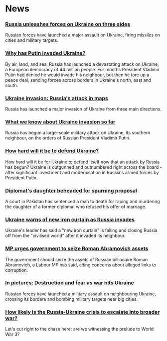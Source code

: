 # News
### [Russia unleashes forces on Ukraine on three sides](https://www.bbc.com/news/world-europe-60503037)
Russian forces have launched a major assault on Ukraine, firing missiles on cities and military targets. 
### [Why has Putin invaded Ukraine?](https://www.bbc.com/news/world-europe-56720589)
By air, land, and sea, Russia has launched a devastating attack on Ukraine, a European democracy of 44 million people. For months President Vladimir Putin had denied he would invade his neighbour, but then he tore up a peace deal, sending forces across borders in Ukraine's north, east and south.
### [Ukraine invasion: Russia's attack in maps](https://www.bbc.com/news/world-europe-60506682)
Russia has launched a major invasion of Ukraine from three main directions.
### [What we know about Ukraine invasion so far](https://www.bbc.com/news/world-europe-60504334)
Russia has begun a large-scale military attack on Ukraine, its southern neighbour, on the orders of Russian President Vladimir Putin.
### [How hard will it be to defend Ukraine?](https://www.bbc.com/news/world-europe-60492860)
How hard will it be for Ukraine to defend itself now that an attack by Russia has begun? Ukraine is outgunned and outnumbered right across the board - after significant investment and modernisation in Russia's armed forces by President Putin. 
### [Diplomat's daughter beheaded for spurning proposal](https://www.bbc.com/news/world-asia-60514698)
A court in Pakistan has sentenced a man to death for raping and murdering the daughter of a former diplomat who refused his offer of marriage.
### [Ukraine warns of new iron curtain as Russia invades](https://www.bbc.com/news/world-europe-60513116)
Ukraine's leader has said a "new iron curtain" is falling and closing Russia off from the "civilised world" after it invaded its neighbour. 
### [MP urges government to seize Roman Abramovich assets](https://www.bbc.com/news/uk-politics-60506563)
The government should seize the assets of Russian billionaire Roman Abramovich, a Labour MP has said, citing concerns about alleged links to corruption.
### [In pictures: Destruction and fear as war hits Ukraine](https://www.bbc.com/news/in-pictures-60505277)
Russian forces have launched a military assault on neighbouring Ukraine, crossing its borders and bombing military targets near big cities. 
### [How likely is the Russia-Ukraine crisis to escalate into broader war?](https://www.bbc.com/news/world-europe-60485766)
Let's cut right to the chase here: are we witnessing the prelude to World War 3? 
